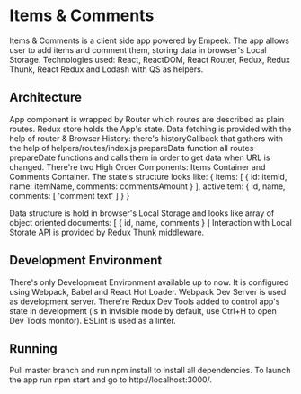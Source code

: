 # Items & Comments

Items & Comments is a client side app powered by Empeek. The app allows user to add items and comment them, storing data in browser's
Local Storage.
Technologies used: React, ReactDOM, React Router, Redux, Redux Thunk, React Redux and Lodash with QS as helpers.

## Architecture

App component is wrapped by Router which routes are described as plain routes. Redux store holds the App's state. Data
fetching is provided with the help of router & Browser History: there's historyCallback that gathers with the help of
helpers/routes/index.js prepareData function all routes prepareDate functions and calls them in order to get data when
URL is changed.
There're two High Order Components: Items Container and Comments Container. The state's structure looks like:
{
    items: [
        {
            id: itemId,
            name: itemName,
            comments: commentsAmount
        }
    ],
    activeItem: {
        id,
        name,
        comments: [
            'comment text'
        ]
    }
}

Data structure is hold in browser's Local Storage and looks like array of object oriented documents:
[
    {
        id,
        name,
        comments
    }
]
Interaction with Local Storate API is provided by Redux Thunk middleware.

## Development Environment

There's only Development Environment available up to now. It is configured using Webpack, Babel and React Hot Loader.
Webpack Dev Server is used as development server. There're Redux Dev Tools added to control app's state in development
(is in invisible mode by default, use Ctrl+H to open Dev Tools monitor). ESLint is used as a linter.

## Running

Pull master branch and run npm install to install all dependencies.
To launch the app run npm start and go to http://localhost:3000/.
